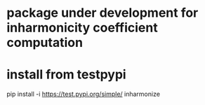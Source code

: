 # package under development for inharmonicity coefficient computation


# install from testpypi
pip install -i https://test.pypi.org/simple/ inharmonize